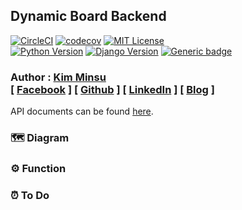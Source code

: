 ## Dynamic Board Backend

[![CircleCI](https://circleci.com/gh/alstn2468/Dynamic_Board_Backend.svg?style=svg)](https://circleci.com/gh/alstn2468/Dynamic_Board_Backend)
[![codecov](https://codecov.io/gh/alstn2468/Dynamic_Board_Backend/branch/master/graph/badge.svg)](https://codecov.io/gh/alstn2468/Dynamic_Board_Backend)
[![MIT License](https://img.shields.io/badge/license-MIT-blue.svg)](https://opensource.org/licenses/MIT)<br>
[![Python Version](https://img.shields.io/github/pipenv/locked/python-version/alstn2468/Dynamic_Board_Backend)](https://shields.io/)
[![Django Version](https://img.shields.io/github/pipenv/locked/dependency-version/alstn2468/Dynamic_Board_Backend/django)](https://shields.io/)
[![Generic badge](https://img.shields.io/github/languages/top/alstn2468/Dynamic_Board_Backend)](https://shields.io/)

### Author : [Kim Minsu](https://github.com/alstn2468)<br/>[ [Facebook](https://www.facebook.com/profile.php?id=100003769223078) ] [ [Github](https://github.com/alstn2468) ] [ [LinkedIn](https://www.linkedin.com/in/minsu-kim-336289160/) ] [ [Blog](https://alstn2468.github.io/) ]<br/>

API documents can be found [here](https://github.com/alstn2468/Dynamic_Board_Backend/blob/master/DOCUMENT.md).

### 🗺️ Diagram

### ⚙️ Function

### ⏰ To Do
